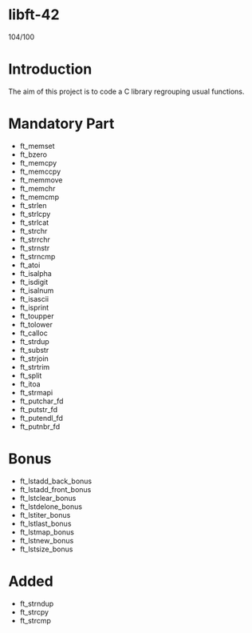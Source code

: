 # libft-42
104/100

# Introduction
The aim of this project is to code a C library regrouping usual functions.

# Mandatory Part
- ft_memset
- ft_bzero
- ft_memcpy
- ft_memccpy
- ft_memmove
- ft_memchr
- ft_memcmp
- ft_strlen
- ft_strlcpy
- ft_strlcat
- ft_strchr
- ft_strrchr
- ft_strnstr
- ft_strncmp
- ft_atoi
- ft_isalpha
- ft_isdigit
- ft_isalnum
- ft_isascii
- ft_isprint
- ft_toupper
- ft_tolower
- ft_calloc
- ft_strdup
- ft_substr
- ft_strjoin
- ft_strtrim
- ft_split
- ft_itoa
- ft_strmapi
- ft_putchar_fd
- ft_putstr_fd
- ft_putendl_fd
- ft_putnbr_fd

# Bonus

- ft_lstadd_back_bonus
- ft_lstadd_front_bonus
- ft_lstclear_bonus
- ft_lstdelone_bonus
- ft_lstiter_bonus
- ft_lstlast_bonus
- ft_lstmap_bonus
- ft_lstnew_bonus
- ft_lstsize_bonus

# Added
- ft_strndup
- ft_strcpy
- ft_strcmp